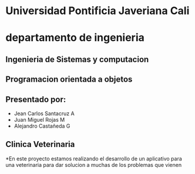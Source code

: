 # Universidad Pontificia Javeriana Cali
  
  
# departamento de ingenieria    
    
## Ingenieria de Sistemas y computacion

## Programacion orientada a objetos




## Presentado por:
* Jean Carlos Santacruz A 
* Juan Miguel Rojas M
* Alejandro Castañeda G

  
    
      
        
        
## Clinica Veterinaria

*En este proyecto estamos realizando el desarrollo de un aplicativo para una veterinaria para dar solucion a muchas de los problemas que vienen 
